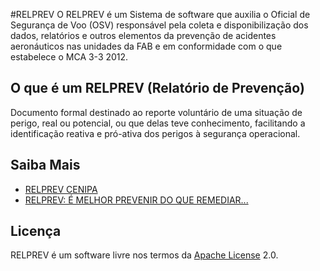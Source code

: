 #RELPREV
O RELPREV é um Sistema de software que auxilia o Oficial de Segurança de Voo (OSV) responsável pela coleta e disponibilização dos dados, relatórios e outros elementos da prevenção de acidentes aeronáuticos nas unidades da FAB e em conformidade com o que estabelece o MCA 3-3 2012.

## O que é um RELPREV (Relatório de Prevenção)
Documento formal destinado ao reporte voluntário de uma situação de perigo, real ou potencial, ou que delas teve conhecimento, facilitando a identificação reativa e pró-ativa dos perigos à segurança operacional.

## Saiba Mais
* [RELPREV CENIPA][]
* [RELPREV: É MELHOR PREVENIR DO QUE REMEDIAR...][]

## Licença
RELPREV é um software livre nos termos da [Apache License][] 2.0.

[Apache License]: http://www.apache.org/licenses/LICENSE-2.0
[RELPREV: É MELHOR PREVENIR DO QUE REMEDIAR...]: http://segurancaaviacaocivil.blogspot.com.br/2013/10/relprev-e-melhor-prevenir-do-que.html
[RELPREV CENIPA]: http://www.cenipa.aer.mil.br/cenipa/index.php/legislacao/category/7-mca-manual-do-comando-da-aeronautica?download=31%3Amca-3-3